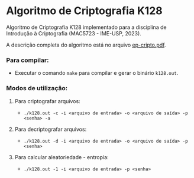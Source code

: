 # Algoritmo de Criptografia K128

Algoritmo de Criptografia K128 implementado para a disciplina de Introdução à Criptografia (MAC5723 - IME-USP, 2023).

A descrição completa do algoritmo está no arquivo [ep-cripto.pdf](ep-cripto.pdf).

### Para compilar:

* Executar o comando `make` para compilar e gerar o binário `k128.out`.

### Modos de utilização:

1. Para criptografar arquivos:

    * `./k128.out -c -i <arquivo de entrada> -o <arquivo de saída> -p <senha> -a`

2. Para decriptografar arquivos:

    * `./k128.out -d -i <arquivo de entrada> -o <arquivo de saída> -p <senha>`

3. Para calcular aleatoriedade - entropia:

    * `./k128.out -1 -i <arquivo de entrada> -p <senha>`
